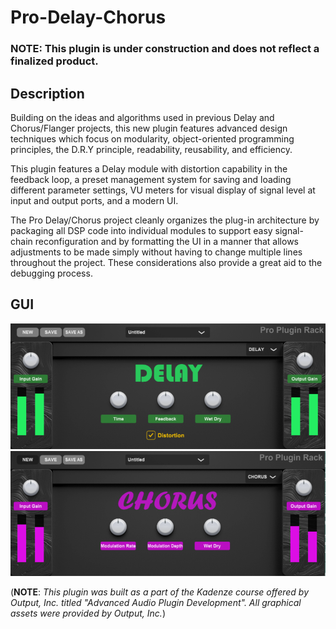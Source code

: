 # Pro-Delay-Chorus
### NOTE: This plugin is under construction and does not reflect a finalized product.

## Description
Building on the ideas and algorithms used in previous Delay and Chorus/Flanger projects, this new plugin features advanced design techniques which focus on modularity, object-oriented programming principles, the D.R.Y principle, readability, reusability, and efficiency.

This plugin features a Delay module with distortion capability in the feedback loop, a preset management system for saving and loading different parameter settings, VU meters for visual display of signal level at input and output ports, and a modern UI.

The Pro Delay/Chorus project cleanly organizes the plug-in architecture by packaging all DSP code into individual modules to support easy signal-chain reconfiguration and by formatting the UI in a manner that allows adjustments to be made simply without having to change multiple lines throughout the project. These considerations also provide a great aid to the debugging process.

## GUI
![](RackDelay.PNG)
![](RackChorus.PNG)


(**NOTE**: 
*This plugin was built as a part of the Kadenze course offered by Output, Inc. titled "Advanced Audio Plugin Development". All graphical assets were provided by Output, Inc.*)

